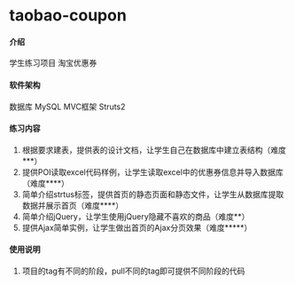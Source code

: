 # taobao-coupon

#### 介绍
学生练习项目
淘宝优惠券

#### 软件架构
数据库 MySQL
MVC框架 Struts2

#### 练习内容

1. 根据要求建表，提供表的设计文档，让学生自己在数据库中建立表结构（难度***）
2. 提供POI读取excel代码样例，让学生读取excel中的优惠券信息并导入数据库（难度****）
3. 简单介绍strtus标签，提供首页的静态页面和静态文件，让学生从数据库提取数据并展示首页（难度****）
4. 简单介绍jQuery，让学生使用jQuery隐藏不喜欢的商品（难度**）
5. 提供Ajax简单实例，让学生做出首页的Ajax分页效果（难度*****）


#### 使用说明

1. 项目的tag有不同的阶段，pull不同的tag即可提供不同阶段的代码
